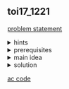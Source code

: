 ## toi17_1221
[problem statement](https://programming.in.th/tasks/toi17_1221)

<details>
  <summary>hints</summary>
  <ul>
    <details>
      <summary>hint 1</summary>
      <p>ลองพิจารณาโจทย์ ราคาของของแพคคู่ เราจะเก็บยังไงดี</p>
    </details>
    <details>
      <summary>hint 2</summary>
      <p>สมมติเราจะต้องซื้อของดังนี้ $(a,x), (x,y), (y,z), (z,b)$ การหาคู่ๆมาต่อกันแบบนี้ ให้ราคารวมน้อยที่สุด คล้ายกับ algorithm ที่ใช้แก้อะไร</p>
    </details>
    <details>
      <summary>hint 3</summary>
      <p>โจทย์ต้องการถามหลายๆรอบ เราต้องทำซ้ำๆ หรือเราสามารถ compute ไว้ก่อนก็ได้ เพื่อประหยัดเวลา ลองหา algorithm ที่หาคำตอบของทุกคำถามในเวลาเดียวกัน</p>
    </details>
  </ul>
</details>

<details>
  <summary>prerequisites</summary>
  <p>shortest path algorithms</p>
</details>

<details>
  <summary>main idea</summary>
  <p>โจทย์ข้อนี้เราจะต้องพยายามซื้อของราคาถูกที่สุดก่อน และจำนวนมากที่สุดถ้าหากว่าราคารวมเท่ากัน โดยทุก item ที่เราซื้อจะต้องซื้อเป็นคู่ ยกเว้นของ P q,a และ P q,b</p>
  <p>แต่ละโปรโมชั่นจะประกอบด้วยของ 2 ชิ้น และราคาซื้อคู่ ซึ่งโจทย์รับรองว่าถูกกว่าซื้อแยก</p>
  <p>constraints ของข้อนี้ n≤500 สามารถทำ algorithm ที่ O(n^3) ทัน แต่เนื่องจากจะถามไม่เกิน 10,000 ครั้ง เราจะต้องหาวิธีทำให้ออกครั้งเดียว ไม่งั้นเราจะต้องทำภายในเวลา O(nlogn) </p>
  <p>เราจะ represent ข้อมูลทั้งหมดด้วยกราฟ โดยให้ node แทนแต่ละ item และ edge ที่เชื่อม u,v แทนราคาของการซื้อ item u และ v  ซี่งที่ไม่มีแพคคู่ weight จะเท่ากับ ราคารวมของ u และ v แต่ถ้ามีแพคคู่ weight ของ edge นั้นจะลดลง เมื่อทำครบ เราจะได้กราฟที่มีราคาของทุก node ไปทุก node</p>
  <p>ถัดมา การจะหาวิธีซื้อที่ถูกที่สุด จะเทียบเท่าการหา shortest path จาก a ไป b และถ้าผ่าน node อื่นๆ เช่น c การที่เส้นทางเราเข้าและออกจาก node c ทำให้ c  ถูกซื้อ 2 รอบ ซึ่งคือตรงกับที่โจทย์ต้องการ</p>
  <p>ส่วนจำนวนของที่มากที่สุดที่ได้ เราจะหาไปพร้อมกัน shortest path เลย โดยเมื่อเราคิด shortest path จาก a→x→y <br>จะได้ว่า จำนวนitem a→y = จำนวนitem a→x + จำนวนitem x→y</p>
</details>

<details>
  <summary>solution</summary>
  <p>อย่างแรกเราจะสร้างกราฟ ในข้อนี้ เนื่องจากมี edge จากทุก node ไปทุก node เราจะใช้ adjacency matrix ที่ e[i][j] = price[i] + price[j] และ c[i][j] แทนจำนวนitem ที่ได้จากการซื้อ i to j ซื่งเท่ากับ 2</p>
  <p>ถัดมารับเมื่อรับแพคซื้อคู่(a,b) เราจะอัพเดต e[a][b] = promotion price</p>
  <p>สุดท้าย สำหรับแต่ละ q เราจะหา shortest path จาก node 1 ไป node n</p>
  <ul>
    <details>
      <summary>solution 1</summary>
      <p>basic algorithm เพื่อแก้ shortest path คือ dijkstra โดยแต่ละ q(a,b) จะหาเส้นทางจาก a→b โดยเมื่อเพิ่ม edge ที่ผ่าน c[a][x] จะเพิ่มขึ้น 2 ชิ้น ทำไปเรื่อยๆจนเจอ b และเอาท์พุตมาเป็น distance[b] และ c[a][b] แต่เนื่องจากเราำต้องทำ Q ครั้ง วิธีนี้จะทำงานได้ในเวลา O(Q*(V+ElogV)) เนื่องจาก Q≤10,000 และ E≤100,000 ทำให้หาคำตอบไม่ทัน</p>
    </details>
    <details>
      <summary>solution 2</summary>
      <p>สังเกตว่าเราจะหา shortest path จากหลายๆ node ไปหลายๆ node วิธีแก้ที่สามารถคิดรวมไปเลยคือ floyd-warshall’s algorithm และเพิ่ม c[i][j] = c[i][k] + c[k][j] ซึ่งสามารถ compute เส้นทางสั้นที่สุดหรือราคารวม จากทุก node ไปทุก node ได้ในเวลา O(n^3) แต่แลกมาด้วยการที่ลดเวลาของแต่ละ query เป็น O(1) เลย เพราะรับค่า และเอาท์พุต e[x][y] ทำให้ใช้เวลารวม O(n^3) ซึ่งสามารถทำใน 1 วินาทีได้</p>
    </details>
  </ul>
</details>

[ac code](./toi17_1221.cpp)
